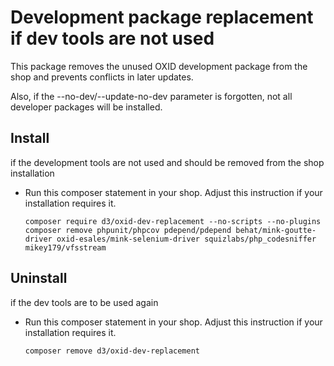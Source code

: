 # Development package replacement if dev tools are not used

This package removes the unused OXID development package from the shop and prevents conflicts in later updates.

Also, if the --no-dev/--update-no-dev parameter is forgotten, not all developer packages will be installed.

## Install

if the development tools are not used and should be removed from the shop installation

* Run this composer statement in your shop. Adjust this instruction if your installation requires it.

    ```
    composer require d3/oxid-dev-replacement --no-scripts --no-plugins
    composer remove phpunit/phpcov pdepend/pdepend behat/mink-goutte-driver oxid-esales/mink-selenium-driver squizlabs/php_codesniffer mikey179/vfsstream
    ```

    
## Uninstall

if the dev tools are to be used again

* Run this composer statement in your shop. Adjust this instruction if your installation requires it.

    `composer remove d3/oxid-dev-replacement`
